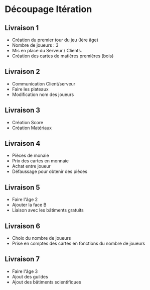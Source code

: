  # Découpage Itération

## Livraison 1

- Création du premier tour du jeu (Ière âge)
- Nombre de joueurs : 3
- Mis en place du Serveur / Clients.
- Création des cartes de matières premières (bois)



## Livraison 2

- Communication Client/serveur
- Faire les plateaux
- Modification nom des joueurs

## Livraison 3

- Création Score
- Création Matériaux

## Livraison 4

- Pièces de monaie
- Prix des cartes en monnaie
- Achat entre joueur
- Défaussage pour obtenir des pièces

## Livraison 5

- Faire l'âge 2
- Ajouter la face B
- Liaison avec les bâtiments gratuits

## Livraison 6

- Choix du nombre de joueurs
- Prise en comptes des cartes en fonctions du nombre de joueurs

## Livraison 7

- Faire l&#39;âge 3
- Ajout des guildes
- Ajout des bâtiments scientifiques
